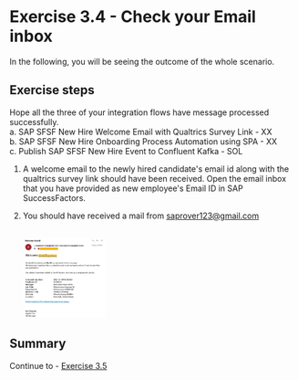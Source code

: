 # Exercise 3.4 - Check your Email inbox

In the following, you will be seeing the outcome of the whole scenario.

## Exercise steps

Hope all the three of your integration flows have message processed successfully.
<br>a. SAP SFSF New Hire Welcome Email with Qualtrics Survey Link - XX
<br>b. SAP SFSF New Hire Onboarding Process Automation using SPA - XX
<br>c. Publish SAP SFSF New Hire Event to Confluent Kafka - SOL


1. A welcome email to the newly hired candidate's email id along with the qualtrics survey link should have been received. Open the email inbox that you have provided as new employee's Email ID in SAP SuccessFactors.

2. You should have received a mail from saprover123@gmail.com

    <br><img src="/exercises/ex3/images/img313.jpg" width=30% height=30%>


## Summary

Continue to - [Exercise 3.5](/exercises/ex3/ex35)
